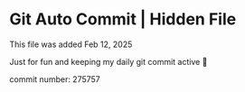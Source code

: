 # Git Auto Commit | Hidden File

This file was added Feb 12, 2025

Just for fun and keeping my daily git commit active 🤪

commit number: 275757
